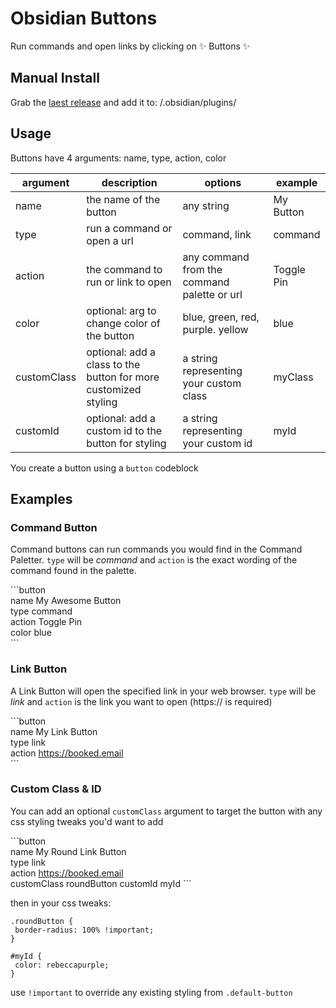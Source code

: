 # Obsidian Buttons

Run commands and open links by clicking on ✨ Buttons ✨

## Manual Install

Grab the [laest release](https://github.com/shabegom/buttons/releases) and add it to: <vault>/.obsidian/plugins/

## Usage

Buttons have 4 arguments: name, type, action, color

| argument | description                                | options                                      | example    |
-----------|--------------------------------------------|----------------------------------------------|------------|
| name        | the name of the button                                          | any string                                  | My Button  |
| type        | run a command or open a url                                     | command, link                               | command    |
| action      | the command to run or link to open                              | any command from the command palette or url | Toggle Pin |
| color       | optional: arg to change color of the button                     | blue, green, red, purple. yellow            | blue       |
| customClass | optional: add a class to the button for more customized styling | a string representing your custom class     | myClass    |
| customId    | optional: add a custom id to the button for styling             | a string representing your custom id        | myId       |


You create a button using a `button` codeblock

## Examples

### Command Button

Command buttons can run commands you would find in the Command Paletter. `type` will be _command_ and `action` is the exact wording of the command found in the palette.

\`\`\`button  
name My Awesome Button  
type command  
action Toggle Pin  
color blue  
\`\`\`

### Link Button

A Link Button will open the specified link in your web browser. `type` will be _link_ and `action` is the link you want to open (https:// is required)

\`\`\`button  
name My Link Button  
type link  
action https://booked.email  
\`\`\`

### Custom Class & ID

You can add an optional `customClass` argument to target the button with any css styling tweaks you'd want to add

\`\`\`button  
name My Round Link Button  
type link  
action https://booked.email  
customClass roundButton
customId myId
\`\`\`

then in your css tweaks:

```
.roundButton {
 border-radius: 100% !important;
}

#myId {
 color: rebeccapurple;
}
```

use `!important` to override any existing styling from `.default-button`
